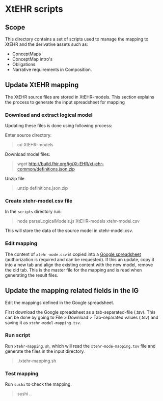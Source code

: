 
# XtEHR scripts

## Scope

This directory contains a set of scripts used to manage the mapping to XtEHR and the derivative assets such as:
* ConceptMaps
* ConceptMap intro's
* Obligations
* Narrative requirements in Composition.

## Update XtEHR mapping

The XtEHR source files are stored in XtEHR-models. This section explains the process to generate the input spreadsheet for mapping

### Download and extract logical model

Updating these files is done using following process:

Enter source directory:
> cd XtEHR-models

Download model files:
> wget  http://build.fhir.org/ig/Xt-EHR/xt-ehr-common/definitions.json.zip

Unzip file
> unzip definitions.json.zip

### Create xtehr-model.csv file

In the `scripts` directory run:
> node parseLogicalModels.js XtEHR-models xtehr-model.csv

This will store the data of the source model in xtehr-model.csv.

### Edit mapping

The content of `xtehr-mode.csv` is copied into a [Google spreadsheet](https://docs.google.com/spreadsheets/d/1r7f3w-IaaoJR80CqtPz-ZwB5cfJ3mPe73HvJT9j7Js4/edit?usp=sharing) (authorization is required and can be requested). If this an update, copy it into a new tab and align the existing content with the new model, remove the old tab.
This is the master file for the mapping and is read when generating the result files.

## Update the mapping related fields in the IG

Edit the mappings defined in the Google spreadsheet.

First download the Google spreadsheet as a tab-separated-file (.tsv). This can be done by going to File > Download > Tab-separated values (.tsv) and saving it as `xtehr-model-mapping.tsv`.

### Run script

Run `xtehr-mapping.sh`, which will read the `xtehr-mode-mapping.tsv` file and generate the files in the input directory.

> ./xtehr-mapping.sh

### Test mapping

Run `sushi` to check the mapping.

> sushi ..
